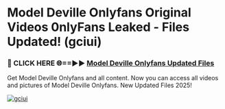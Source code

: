# Model Deville Onlyfans Original Videos 0nlyFans Leaked - Files Updated! (gciui)

<h3>🔴 CLICK HERE 🌐==►► <a href="https://tinyurl.com/2jnfzry5" rel="nofollow">Model Deville Onlyfans Updated Files</a></h3>

Get Model Deville Onlyfans and all content. Now you can access all videos and pictures of Model Deville Onlyfans. New Updated Files 2025!

[![gciui](https://i.imgur.com/GyGTBgg.gif)](https://tinyurl.com/2jnfzry5)

